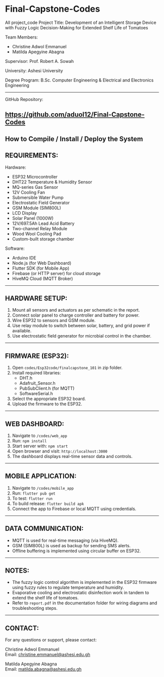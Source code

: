 # Final-Capstone-Codes
All project_code
Project Title: Development of an Intelligent Storage Device with Fuzzy Logic Decision-Making for Extended Shelf Life of Tomatoes

Team Members:
- Christine Adwol Emmanuel 
- Matilda Apegyine Abagna 

Supervisor:
Prof. Robert A. Sowah

University:
Ashesi University

Degree Program:
B.Sc. Computer Engineering & Electrical and Electronics Engineering

----------------------------------------------------------
GitHub Repository:

https://github.com/aduol12/Final-Capstone-Codes
----------------------------------------------------------
How to Compile / Install / Deploy the System
----------------------------------------------------------

REQUIREMENTS:
-------------
Hardware:
- ESP32 Microcontroller
- DHT22 Temperature & Humidity Sensor
- MQ-series Gas Sensor
- 12V Cooling Fan
- Submersible Water Pump
- Electrostatic Field Generator
- GSM Module (SIM800L)
- LCD Display
- Solar Panel (1000W)
- 12V/697.5Ah Lead Acid Battery
- Two-channel Relay Module
- Wood Wool Cooling Pad
- Custom-built storage chamber

Software:
- Arduino IDE
- Node.js (for Web Dashboard)
- Flutter SDK (for Mobile App)
- Firebase (or HTTP server) for cloud storage
- HiveMQ Cloud (MQTT Broker)

----------------------------------------------------------
HARDWARE SETUP:
-------------
1. Mount all sensors and actuators as per schematic in the report.
2. Connect solar panel to charge controller and battery for power.
3. Wire ESP32 to sensors and GSM module.
4. Use relay module to switch between solar, battery, and grid power if available.
5. Use electrostatic field generator for microbial control in the chamber.

----------------------------------------------------------
FIRMWARE (ESP32):
-------------
1. Open `codes/Esp32code/finalcapstone_101` in zip folder.
2. Install required libraries:
   - DHT.h
   - Adafruit_Sensor.h
   - PubSubClient.h (for MQTT)
   - SoftwareSerial.h
3. Select the appropriate ESP32 board.
4. Upload the firmware to the ESP32.

----------------------------------------------------------
WEB DASHBOARD:
-------------
1. Navigate to `/codes/web_app`
2. Run: `npm install`
3. Start server with: `npm start`
4. Open browser and visit: `http://localhost:3000`
5. The dashboard displays real-time sensor data and controls.

----------------------------------------------------------
MOBILE APPLICATION:
-------------
1. Navigate to `/codes/mobile_app`
2. Run: `flutter pub get`
3. To test: `flutter run`
4. To build release: `flutter build apk`
5. Connect the app to Firebase or local MQTT using credentials.

----------------------------------------------------------
DATA COMMUNICATION:
-------------
- MQTT is used for real-time messaging (via HiveMQ).
- GSM (SIM800L) is used as backup for sending SMS alerts.
- Offline buffering is implemented using circular buffer on ESP32.

----------------------------------------------------------
NOTES:
-------------
- The fuzzy logic control algorithm is implemented in the ESP32 firmware using fuzzy rules to regulate temperature and humidity.
- Evaporative cooling and electrostatic disinfection work in tandem to extend the shelf life of tomatoes.
- Refer to `report.pdf` in the documentation folder for wiring diagrams and troubleshooting steps.

----------------------------------------------------------
CONTACT:
-------------
For any questions or support, please contact:

Christine Adwol Emmanuel  
Email: christine.emmanuel@ashesi.edu.gh

Matilda Apegyine Abagna  
Email: matilda.abagna@ashesi.edu.gh


